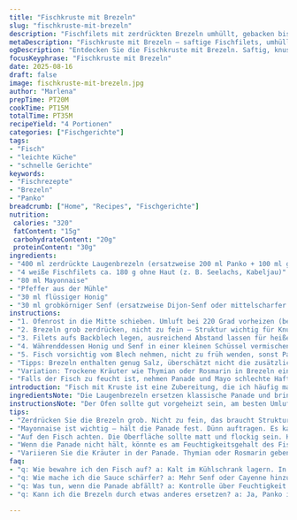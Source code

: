 ```yaml
---
title: "Fischkruste mit Brezeln"
slug: "fischkruste-mit-brezeln"
description: "Fischfilets mit zerdrückten Brezeln umhüllt, gebacken bis goldbraun. Eine süß-scharfe Honig-Senf-Sauce dazu. Variationen mit Panko-Semmelbröseln oder Mandeln möglich. Bietet knusprige Textur, saftiges Fischfleisch, einfache Zubereitung mit Fokus auf sensorische Signale beim Backen. Optimal für Weißfischarten wie Seelachs oder Kabeljau, passt zu grünen Gemüsen. Zubereitungszeit und Garzeit flexibel, Orientierung an Farbe und Festigkeit des Fischs und Mahlzeitenvorbereitung. Praktische Tipps für knusprige Kruste, Ergiebigkeit mit unterschiedlichen Panaden. "
metaDescription: "Fischkruste mit Brezeln – saftige Fischfilets, umhüllt von Knusprigkeit. Genießen Sie die süß-scharfe Honig-Senf-Sauce dazu."
ogDescription: "Entdecken Sie die Fischkruste mit Brezeln. Saftig, knusprig und einfach zuzubereiten. Perfekt mit Honig-Senf-Sauce."
focusKeyphrase: "Fischkruste mit Brezeln"
date: 2025-08-16
draft: false
image: fischkruste-mit-brezeln.jpg
author: "Marlena"
prepTime: PT20M
cookTime: PT15M
totalTime: PT35M
recipeYield: "4 Portionen"
categories: ["Fischgerichte"]
tags:
- "Fisch"
- "leichte Küche"
- "schnelle Gerichte"
keywords:
- "Fischrezepte"
- "Brezeln"
- "Panko"
breadcrumb: ["Home", "Recipes", "Fischgerichte"]
nutrition: 
 calories: "320"
 fatContent: "15g"
 carbohydrateContent: "20g"
 proteinContent: "30g"
ingredients:
- "400 ml zerdrückte Laugenbrezeln (ersatzweise 200 ml Panko + 100 ml gehackte Mandeln)"
- "4 weiße Fischfilets ca. 180 g ohne Haut (z. B. Seelachs, Kabeljau)"
- "80 ml Mayonnaise"
- "Pfeffer aus der Mühle"
- "30 ml flüssiger Honig"
- "30 ml grobkörniger Senf (ersatzweise Dijon-Senf oder mittelscharfer Senf)"
instructions:
- "1. Ofenrost in die Mitte schieben. Umluft bei 220 Grad vorheizen (besser als Grill für gleichmäßiges Durchbacken). Backblech mit Backpapier auslegen."
- "2. Brezeln grob zerdrücken, nicht zu fein – Struktur wichtig für Knusprigkeit. Ersatzweise mische Panko mit gehackten Mandeln für nussige Note. Fischfilets trocken tupfen – Feuchtigkeit stört Panade. Mayonnaise auf jeder Seite dünn verstreichen. Warum Mayonnaise statt Öl? Hält Panade besser und gibt Feuchtigkeit. Filets in den Brezeln wenden, panieren und leicht andrücken. Pfeffer nicht sparen, Salz eventuell sparsam ergänzen, meist reicht der Fisch."
- "3. Filets aufs Backblech legen, ausreichend Abstand lassen für heiße Luftzirkulation. Achtung: Brezeln könnten schnell braun werden, deshalb Backzeit 12-15 Min, bei 12 Min kontrollieren. Fisch sollte matt-weiß und flockig erscheinen, typische Garzeichen. Oberfläche strahlt knusprige Farbe aus und klingt hohl wenn man leicht klopft."
- "4. Währenddessen Honig und Senf in einer kleinen Schüssel vermischen, grobkörnig lassen für bissige Struktur. Nicht zu stark verrühren, die Sauce bleibt so lebendig."
- "5. Fisch vorsichtig vom Blech nehmen, nicht zu früh wenden, sonst Panade bricht ab. Auf Teller legen, sofort mit Honig-Senf bestreichen oder separat servieren. Passt hervorragend zu gedünstetem Brokkoli oder grünen Bohnen. Wer es rustikaler mag – Pellkartoffeln dazu."
- "Tipps: Brezeln enthalten genug Salz, überschätzt nicht die zusätzliche Würzung. Mayonnaise ist auch eine Sicherheitsleistung bei der Haftung, kann man durch dünn verteilten Senf ersetzen, wenn Mayo nicht gewünscht ist. Keine Panade mehr an Fisch hängen? Filets vorher mit etwas Senf bestreichen, das bindet auch. Beim Panieren nicht zu stark drücken, sonst wird die Kruste kompakt, weniger knusprig. Backzeit lieber überwachen als nach Minute stur folgen – Ofentemperaturen variieren enorm."
- "Variation: Trockene Kräuter wie Thymian oder Rosmarin in Brezeln einarbeiten. Frische Kräuter gehen beim Backen schnell verloren. Für schärferen Kick etwas Cayenne oder Paprika unter die Mayonnaise mischen."
- "Falls der Fisch zu feucht ist, nehmen Panade und Mayo schlechte Haftung an. Deshalb vorab auf Küchenpapier legen. Sonst gilt: Farbe der Kruste und Elastizität vom Filet kann man fühlen, um das perfekte Gericht zu bestimmen."
introduction: "Fisch mit Kruste ist eine Zubereitung, die ich häufig mache, weil sie unkompliziert ist und trotzdem schmeckt. Die Idee mit zerdrückten Laugenbrezeln habe ich vor einiger Zeit entdeckt – gibt Knusprigkeit statt der üblichen Semmelbrösel, toller Geschmack. Besonders bei weißen Fischfilets funktioniert das gut, da das zarte Fleisch eine stabile, aber leichte Panade braucht. Teils habe ich ausprobiert, auch Nusskruste dazu zu kombinieren, das ändert die Textur und den Geschmack subtil, aber wirkungsvoll. Die Kombination mit Honig und Senf lasse ich meistens erst zum Servieren dazukommen, damit die Sauce frisch bleibt. Wichtig ist, auf Farbe und Festigkeit zu achten, denn die Zeiten im Rezept sind nur Anhaltspunkte. Fisch signalisiert sich selber, wann er fertig ist, anhand seiner Farbe und Festigkeit. Wer keine Brezeln hat, Panko-Semmelbrösel mit gelegentlich Nüssen ersetzen, klappt auch gut. Das Gericht verträgt einfache Beilagen, alles Grüne passt zur Frische und leichten Süße der Sauce."
ingredientsNote: "Die Laugenbrezeln ersetzen klassische Panade und bringen eine salzige, leicht malzige Geschmackskomponente. Wer Brezeln nicht zur Hand hat, greift zu Panko und ergänzt mit gehackten Mandeln oder Haselnüssen. Das macht die Kruste etwas nussiger und sorgt für ein anderes Mundgefühl. Die Mayonnaise sorgt als Bindemittel zugleich für eine leicht cremige Textur unter der Kruste und verhindert, dass die Panade während des Backens abfällt. Kann man durch Senf ersetzen, wenn man Fett reduzieren möchte, aber die Haftung ist dann schwieriger. Honig und Senf in der Sauce vertragen sich gut; ich bevorzuge grobkörnigen Senf fürs Bissige. Dijon-Senf funktioniert, wenn keine Körner unangenehm sind. Pfeffer frisch mahlen, Salz sparsam ergänzen, Fisch und Brezeln liefern genug. Bei Fischfilets auf Haut verzichten für bessere Haftung und einfachere Handhabung."
instructionsNote: "Der Ofen sollte gut vorgeheizt sein, am besten Umluft bei hoher Temperatur für knusprige Panade. Backpapier verhindert Ankleben, wichtig für unsanftes Herausnehmen. Die Panade sollte nicht zu fein sein – Stückige Textur sorgt für mehr Knusprigkeit. Mayonnaise dünn, sonst läuft es schnell auseinander und Panade fällt ab. Den Fisch nach dem Panieren nicht zu lange liegen lassen, sonst zieht die Feuchtigkeit durch und Panade wird schnell matschig. Die Farbe der Panade ist ein wichtiger Hinweis: Dunkelgold bis Mittelbraun, nicht verbrennen! Der Fisch sollte innen matt und elastisch, nicht glasig oder trocken sein. Dazu beim Backen ruhig ab und zu in den Ofen schauen, Backzeit individuell anpassen. Honig-Senf-Sauce mild bis scharf abschmecken, nicht zu früh machen, sonst wird sie flüssig und verwässert. Passt gut zu gedünstetem Gemüse, Kartoffeln oder Salaten mit Säure für Balance."
tips:
- "Zerdrücken Sie die Brezeln grob. Nicht zu fein, das braucht Struktur. Klingen beim Drücken knackig, sind sie richtig. Alternativ Panko und Mandeln kombinieren. Geben Sie dem Gericht eine nussige Note."
- "Mayonnaise ist wichtig – hält die Panade fest. Dünn auftragen. Es kann helfen, die Panade gleichmäßiger zu halten. Kein Öl verwenden, sonst wird's zu flüssig. Feuchtigkeit ist Feind der Kruste."
- "Auf den Fisch achten. Die Oberfläche sollte matt und flockig sein. Klopfen Sie leicht, es sollte hohl klingen. Bei 12 Minuten schnell kontrollieren. Farbe ist entscheidend – goldbraun ist optimal."
- "Wenn die Panade nicht hält, könnte es am Feuchtigkeitsgehalt des Fisches liegen. Vorher auf Küchenpapier legen. Senf essen hilft auch. Das bindet. Drücken Sie beim Panieren nicht zu stark."
- "Variieren Sie die Kräuter in der Panade. Thymian oder Rosmarin geben Geschmack. Frische Kräuter verlieren beim Backen schnell ihre Aromatik. Für schärferen Kick Cayenne-Pfeffer unter die Mayonnaise mischen."
faq:
- "q: Wie bewahre ich den Fisch auf? a: Kalt im Kühlschrank lagern. In einer luftdichten Box. Am besten sofort zubereiten. Maximal 2 Tage haltbar."
- "q: Wie mache ich die Sauce schärfer? a: Mehr Senf oder Cayenne hinzufügen. Einfach in der Mischung. Nicht übertreiben, Geschmack muss passen."
- "q: Was tun, wenn die Panade abfällt? a: Kontrolle über Feuchtigkeit wichtig. Filets trocken tupfen. Fisch nicht zu lange liegen lassen nach dem Panieren."
- "q: Kann ich die Brezeln durch etwas anderes ersetzen? a: Ja, Panko ist nutzbar. Mandeln sind auch gut für knusprige Note. Aber Brezeln bringen den einzigartigen Geschmack."

---
```

